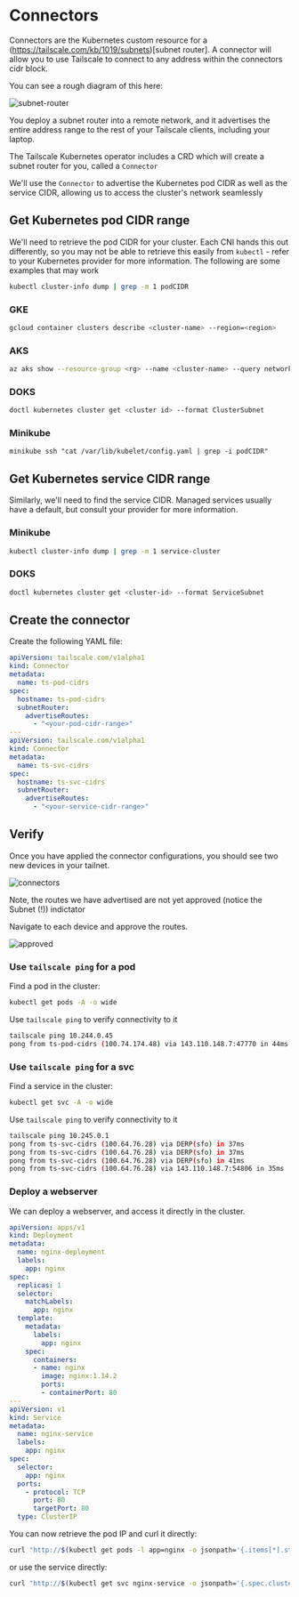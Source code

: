 # Connectors

Connectors are the Kubernetes custom resource for a (https://tailscale.com/kb/1019/subnets)[subnet router]. A connector will allow you to use Tailscale to connect to any address within the connectors cidr block.

You can see a rough diagram of this here:

![subnet-router](./img/subnet-router.png)

You deploy a subnet router into a remote network, and it advertises the entire address range to the rest of your Tailscale clients, including your laptop.

The Tailscale Kubernetes operator includes a CRD which will create a subnet router for you, called a `Connector`

We'll use the `Connector` to advertise the Kubernetes pod CIDR as well as the service CIDR, allowing us to access the cluster's network seamlessly

## Get Kubernetes pod CIDR range

We'll need to retrieve the pod CIDR for your cluster. Each CNI hands this out differently, so you may not be able to retrieve this easily from `kubectl` - refer to your Kubernetes provider for more information. The following are some examples that may work

```bash
kubectl cluster-info dump | grep -m 1 podCIDR
```

### GKE

```bash
gcloud container clusters describe <cluster-name> --region=<region>
```

### AKS

```bash
az aks show --resource-group <rg> --name <cluster-name> --query networkProfile.podCidr
```

### DOKS

```bash
doctl kubernetes cluster get <cluster id> --format ClusterSubnet
```

### Minikube

```
minikube ssh "cat /var/lib/kubelet/config.yaml | grep -i podCIDR"
```

## Get Kubernetes service CIDR range

Similarly, we'll need to find the service CIDR. Managed services usually have a default, but consult your provider for more information.

### Minikube

```bash
kubectl cluster-info dump | grep -m 1 service-cluster
```

### DOKS

```bash
doctl kubernetes cluster get <cluster-id> --format ServiceSubnet
```

## Create the connector

Create the following YAML file:

```yaml
apiVersion: tailscale.com/v1alpha1
kind: Connector
metadata:
  name: ts-pod-cidrs
spec:
  hostname: ts-pod-cidrs
  subnetRouter:
    advertiseRoutes:
      - "<your-pod-cidr-range>"
---
apiVersion: tailscale.com/v1alpha1
kind: Connector
metadata:
  name: ts-svc-cidrs
spec:
  hostname: ts-svc-cidrs
  subnetRouter:
    advertiseRoutes:
      - "<your-service-cidr-range>"
```

## Verify

Once you have applied the connector configurations, you should see two new devices in your tailnet.

![connectors](./img/connectors.png)

Note, the routes we have advertised are not yet approved (notice the Subnet (!)) indictator

Navigate to each device and approve the routes.

![approved](./img/routes-approved.png)

### Use `tailscale ping` for a pod

Find a pod in the cluster:

```bash
kubectl get pods -A -o wide
```

Use `tailscale ping` to verify connectivity to it

```bash
tailscale ping 10.244.0.45
pong from ts-pod-cidrs (100.74.174.48) via 143.110.148.7:47770 in 44ms
```

### Use `tailscale ping` for a svc

Find a service in the cluster:

```bash
kubectl get svc -A -o wide
```

Use `tailscale ping` to verify connectivity to it

```bash
tailscale ping 10.245.0.1
pong from ts-svc-cidrs (100.64.76.28) via DERP(sfo) in 37ms
pong from ts-svc-cidrs (100.64.76.28) via DERP(sfo) in 37ms
pong from ts-svc-cidrs (100.64.76.28) via DERP(sfo) in 41ms
pong from ts-svc-cidrs (100.64.76.28) via 143.110.148.7:54806 in 35ms
```

### Deploy a webserver

We can deploy a webserver, and access it directly in the cluster.

```yaml
apiVersion: apps/v1
kind: Deployment
metadata:
  name: nginx-deployment
  labels:
    app: nginx
spec:
  replicas: 1
  selector:
    matchLabels:
      app: nginx
  template:
    metadata:
      labels:
        app: nginx
    spec:
      containers:
      - name: nginx
        image: nginx:1.14.2
        ports:
        - containerPort: 80
---
apiVersion: v1
kind: Service
metadata:
  name: nginx-service
  labels:
    app: nginx
spec:
  selector:
    app: nginx
  ports:
    - protocol: TCP
      port: 80
      targetPort: 80
  type: ClusterIP
```

You can now retrieve the pod IP and curl it directly:

```bash
curl "http://$(kubectl get pods -l app=nginx -o jsonpath='{.items[*].status.podIP}')"
```

or use the service directly:

```bash
curl "http://$(kubectl get svc nginx-service -o jsonpath='{.spec.clusterIP}')"
```

